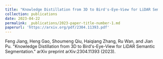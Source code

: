 ```yaml
---
title: "Knowledge Distillation from 3D to Bird's-Eye-View for LiDAR Semantic Segmentation"
collection: publications
date: 2023-04-22
permalink: _publications/2023-paper-title-number-1.md
paperurl: 'https://arxiv.org/pdf/2304.11393.pdf'
---
```

Feng Jiang, Heng Gao, Shoumeng Qiu, Haiqiang Zhang, Ru Wan, and Jian Pu. "Knowledge Distillation from 3D to Bird's-Eye-View for LiDAR Semantic Segmentation." arXiv preprint arXiv:2304.11393 (2023).
